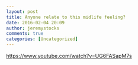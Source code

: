 ```yaml
---
layout: post
title: Anyone relate to this midlife feeling?
date: 2016-02-04 20:09
author: jeremystocks
comments: true
categories: [Uncategorized]
---
```

https://www.youtube.com/watch?v=UG6FASapM7s

